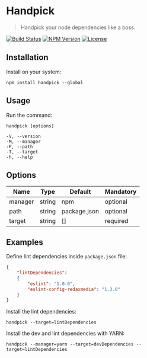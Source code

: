 Handpick
========

> Handpick your node dependencies like a boss.

[![Build Status](https://img.shields.io/travis/redaxmedia/handpick.svg)](https://travis-ci.org/redaxmedia/handpick)
[![NPM Version](https://img.shields.io/npm/v/handpick.svg)](https://npmjs.com/package/handpick)
[![License](https://img.shields.io/npm/l/handpick.svg)](https://npmjs.com/package/handpick)


Installation
------------

Install on your system:

```
npm install handpick --global
```


Usage
-----

Run the command:

```
handpick [options]

-V, --version
-M, --manager
-P, --path
-T, --target
-h, --help
```


Options
-------

| Name    | Type   | Default      | Mandatory |
|---------|--------|--------------|-----------|
| manager | string | npm          | optional  |
| path    | string | package.json | optional  |
| target  | string | []           | required  |


Examples
--------

Define lint dependencies inside `package.json` file:

```json
{
	"lintDependencies":
	{
		"eslint": "1.0.0",
		"eslint-config-redaxmedia": "1.3.0"
	}
}
```

Install the lint dependencies:

```
handpick --target=lintDependencies
```

Install the dev and lint dependencies with YARN:

```
handpick --manager=yarn --target=devDependencies --target=lintDependencies
```
